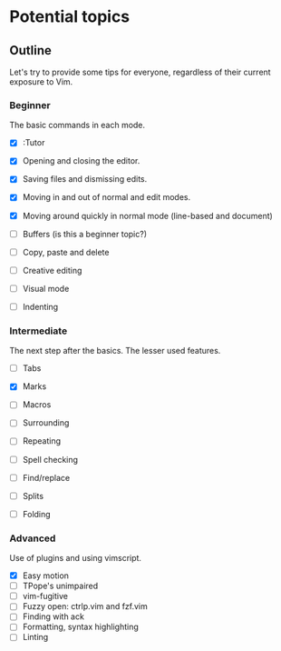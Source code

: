 # Potential topics

## Outline

Let's try to provide some tips for everyone, regardless of their current exposure to Vim.

### Beginner

The basic commands in each mode.

* [x] :Tutor
* [x] Opening and closing the editor.
* [x] Saving files and dismissing edits.
* [x] Moving in and out of normal and edit modes.
* [x] Moving around quickly in normal mode (line-based and document)
* [ ] Buffers (is this a beginner topic?)
* [ ] Copy, paste and delete
* [ ] Creative editing
* [ ] Visual mode
* [ ] Indenting


### Intermediate

The next step after the basics. The lesser used features.

* [ ] Tabs
* [x] Marks
* [ ] Macros
* [ ] Surrounding
* [ ] Repeating
* [ ] Spell checking
* [ ] Find/replace
* [ ] Splits
* [ ] Folding


### Advanced

Use of plugins and using vimscript.

* [x] Easy motion
* [ ] TPope's unimpaired
* [ ] vim-fugitive
* [ ] Fuzzy open: ctrlp.vim and fzf.vim
* [ ] Finding with ack
* [ ] Formatting, syntax highlighting
* [ ] Linting
